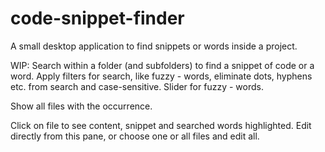 # code-snippet-finder
A small desktop application to find snippets or words inside a project. 

WIP: 
Search within a folder (and subfolders) to find a snippet of code or a word. 
Apply filters for search, like fuzzy - words, eliminate dots, hyphens etc. from search and case-sensitive. 
Slider for fuzzy - words.

Show all files with the occurrence. 

Click on file to see content, snippet and searched words highlighted. 
Edit directly from this pane, or choose one or all files and edit all. 


